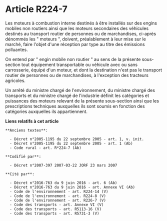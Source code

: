 # Article R224-7

Les moteurs à combustion interne destinés à être installés sur des engins mobiles non routiers ainsi que les moteurs
secondaires des véhicules destinés au transport routier de personnes ou de marchandises, ci-après dénommés les " moteurs ",
doivent, préalablement à leur mise sur le marché, faire l'objet d'une réception par type au titre des émissions polluantes.

On entend par " engin mobile non routier " au sens de la présente sous-section tout équipement transportable ou véhicule avec
ou sans carrosserie, équipé d'un moteur, et dont la destination n'est pas le transport routier de personnes ou de
marchandises, à l'exception des tracteurs agricoles.

Un arrêté du ministre chargé de l'environnement, du ministre chargé des transports et du ministre chargé de l'industrie
définit les catégories et puissances des moteurs relevant de la présente sous-section ainsi que les prescriptions techniques
auxquelles ils sont soumis en fonction des catégories auxquelles ils appartiennent.

**Liens relatifs à cet article**

	**Anciens textes**:

	  - Décret n°2005-1195 du 22 septembre 2005 - art. 1, v. init.
	  - Décret n°2005-1195 du 22 septembre 2005 - art. 1 (Ab)
	  - Code rural - art. R*224-7 (Ab)

	**Codifié par**:

	  - Décret n°2007-397 2007-03-22 JORF 23 mars 2007

	**Cité par**:

	  - Décret n°2016-763 du 9 juin 2016 - art. 6 (Ab)
	  - Décret n°2016-763 du 9 juin 2016 - art. Annexe VI (Ab)
	  - Code de l'environnement - art. R224-14 (V)
	  - Code de l'environnement - art. R224-8 (V)
	  - Code de l'environnement - art. R226-7 (V)
	  - Code des transports - art. Annexe VI (V)
	  - Code des transports - art. R5113-16 (V)
	  - Code des transports - art. R5731-3 (V)
